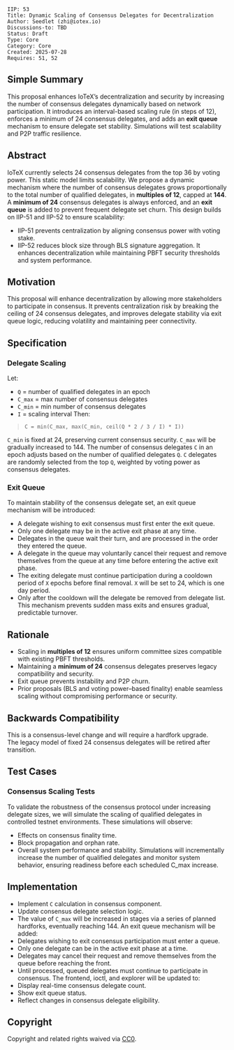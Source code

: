 ```
IIP: 53
Title: Dynamic Scaling of Consensus Delegates for Decentralization
Author: Seedlet (zhi@iotex.io)
Discussions-to: TBD
Status: Draft
Type: Core
Category: Core
Created: 2025-07-28
Requires: 51, 52
```

## Simple Summary
This proposal enhances IoTeX’s decentralization and security by increasing the number of consensus delegates dynamically based on network participation. It introduces an interval-based scaling rule (in steps of 12), enforces a minimum of 24 consensus delegates, and adds an **exit queue** mechanism to ensure delegate set stability. Simulations will test scalability and P2P traffic resilience.


## Abstract
IoTeX currently selects 24 consensus delegates from the top 36 by voting power. This static model limits scalability. We propose a dynamic mechanism where the number of consensus delegates grows proportionally to the total number of qualified delegates, in **multiples of 12**, capped at **144**.  
A **minimum of 24** consensus delegates is always enforced, and an **exit queue** is added to prevent frequent delegate set churn.
This design builds on IIP-51 and IIP-52 to ensure scalability:
- IIP-51 prevents centralization by aligning consensus power with voting stake.
- IIP-52 reduces block size through BLS signature aggregation.
It enhances decentralization while maintaining PBFT security thresholds and system performance.

## Motivation
This proposal will enhance decentralization by allowing more stakeholders to participate in consensus. It prevents centralization risk by breaking the ceiling of 24 consensus delegates, and improves delegate stability via exit queue logic, reducing volatility and maintaining peer connectivity.

## Specification

### Delegate Scaling
Let:
- `Q` = number of qualified delegates in an epoch
- `C_max` = max number of consensus delegates
- `C_min` = min number of consensus delegates
- `I` = scaling interval
Then:
> `C = min(C_max, max(C_min, ceil(Q * 2 / 3 / I) * I))`

`C_min` is fixed at 24, preserving current consensus security. `C_max` will be gradually increased to 144.
The number of consensus delegates `C` in an epoch adjusts based on the number of qualified delegates `Q`. `C` delegates are randomly selected from the top `Q`, weighted by voting power as consensus delegates.  

### Exit Queue
To maintain stability of the consensus delegate set, an exit queue mechanism will be introduced:
- A delegate wishing to exit consensus must first enter the exit queue.
- Only one delegate may be in the active exit phase at any time.
- Delegates in the queue wait their turn, and are processed in the order they entered the queue.
- A delegate in the queue may voluntarily cancel their request and remove themselves from the queue at any time before entering the active exit phase.
- The exiting delegate must continue participation during a cooldown period of `X` epochs before final removal. `X` will be set to 24, which is one day period.
- Only after the cooldown will the delegate be removed from delegate list.
This mechanism prevents sudden mass exits and ensures gradual, predictable turnover.


## Rationale
- Scaling in **multiples of 12** ensures uniform committee sizes compatible with existing PBFT thresholds.
- Maintaining a **minimum of 24** consensus delegates preserves legacy compatibility and security.
- Exit queue prevents instability and P2P churn.
- Prior proposals (BLS and voting power–based finality) enable seamless scaling without compromising performance or security.

## Backwards Compatibility
This is a consensus-level change and will require a hardfork upgrade.  
The legacy model of fixed 24 consensus delegates will be retired after transition.

## Test Cases

### Consensus Scaling Tests  
To validate the robustness of the consensus protocol under increasing delegate sizes, we will simulate the scaling of qualified delegates in controlled testnet environments. These simulations will observe:
- Effects on consensus finality time.
- Block propagation and orphan rate.
- Overall system performance and stability.
Simulations will incrementally increase the number of qualified delegates and monitor system behavior, ensuring readiness before each scheduled C_max increase.

## Implementation
- Implement `C` calculation in consensus component.
- Update consensus delegate selection logic.
- The value of `C_max` will be increased in stages via a series of planned hardforks, eventually reaching 144.
An exit queue mechanism will be added:
- Delegates wishing to exit consensus participation must enter a queue.
- Only one delegate can be in the active exit phase at a time.
- Delegates may cancel their request and remove themselves from the queue before reaching the front.
- Until processed, queued delegates must continue to participate in consensus.
The frontend, ioctl, and explorer will be updated to:
- Display real-time consensus delegate count.
- Show exit queue status.
- Reflect changes in consensus delegate eligibility.

## Copyright
Copyright and related rights waived via [CC0](https://creativecommons.org/publicdomain/zero/1.0/).
